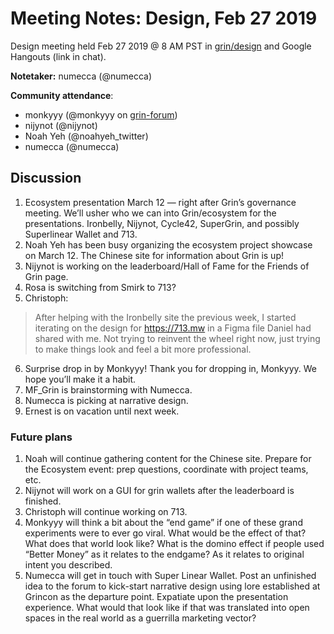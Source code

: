 # Meeting Notes: Design, Feb 27 2019
Design meeting held Feb 27 2019 @ 8 AM PST in [grin/design](https://gitter.im/grin_community/design) and Google Hangouts (link in chat).

**Notetaker:** numecca (@numecca)

**Community attendance**:

* monkyyy (@monkyyy on [grin-forum](https://www.grin-forum.org))
* nijynot (@nijynot)
* Noah Yeh (@noahyeh_twitter)
* numecca (@numecca)

## Discussion

1. Ecosystem presentation March 12 — right after Grin’s governance meeting. We’ll usher who we can into Grin/ecosystem for the presentations. Ironbelly, Nijynot, Cycle42, SuperGrin, and possibly Superlinear Wallet and 713.
2. Noah Yeh has been busy organizing the ecosystem project showcase on March 12. The Chinese site for information about Grin is up!
3. Nijynot is working on the leaderboard/Hall of Fame for the Friends of Grin page.
4. Rosa is switching from Smirk to 713?
5. Christoph:

> After helping with the Ironbelly site the previous week, I started iterating on the design for https://713.mw in a Figma file Daniel had shared with me. Not trying to reinvent the wheel right now, just trying to make things look and feel a bit more professional.

6. Surprise drop in by Monkyyy! Thank you for dropping in, Monkyyy. We hope you’ll make it a habit.
7. MF_Grin is brainstorming with Numecca.
8. Numecca is picking at narrative design.
9. Ernest is on vacation until next week.

### Future plans

1. Noah will continue gathering content for the Chinese site. Prepare for the Ecosystem event: prep questions, coordinate with project teams, etc.
2. Nijynot will work on a GUI for grin wallets after the leaderboard is finished.
3. Christoph will continue working on 713.
4. Monkyyy will think a bit about the “end game” if one of these grand experiments were to ever go viral. What would be the effect of that? What does that world look like? What is the domino effect if people used “Better Money” as it relates to the endgame? As it relates to original intent you described.
5. Numecca will get in touch with Super Linear Wallet. Post an unfinished idea to the forum to kick-start narrative design using lore established at Grincon as the departure point. Expatiate upon the presentation experience. What would that look like if that was translated into open spaces in the real world as a guerrilla marketing vector?

